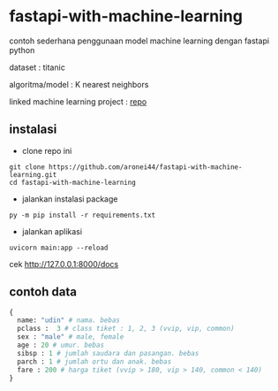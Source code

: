 # fastapi-with-machine-learning
contoh sederhana penggunaan model machine learning dengan fastapi python

dataset : titanic

algoritma/model : K nearest neighbors

linked machine learning project : [repo](https://github.com/aronei44/belajar-machine-learning)

## instalasi

- clone repo ini

```
git clone https://github.com/aronei44/fastapi-with-machine-learning.git
cd fastapi-with-machine-learning
```

- jalankan instalasi package

```
py -m pip install -r requirements.txt
```

- jalankan aplikasi

```
uvicorn main:app --reload
```
cek http://127.0.0.1:8000/docs

## contoh data
```py
{
  name: "udin" # nama. bebas
  pclass :  3 # class tiket : 1, 2, 3 (vvip, vip, common)
  sex : "male" # male, female
  age : 20 # umur. bebas
  sibsp : 1 # jumlah saudara dan pasangan. bebas
  parch : 1 # jumlah ortu dan anak. bebas
  fare : 200 # harga tiket (vvip > 180, vip > 140, common < 140)
}
```
